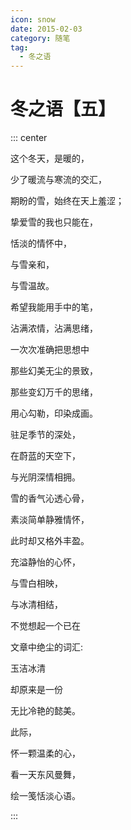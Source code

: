 ```yaml
---
icon: snow
date: 2015-02-03
category: 随笔
tag:
  - 冬之语
---
```


# 冬之语【五】

::: center

这个冬天，是暖的，

少了暖流与寒流的交汇，

期盼的雪，始终在天上羞涩；

挚爱雪的我也只能在，

恬淡的情怀中，

与雪亲和，

与雪温故。

希望我能用手中的笔，

沾满浓情，沾满思绪，

一次次准确把思想中

那些幻美无尘的景致，

那些变幻万千的思绪，

用心勾勒，印染成画。

驻足季节的深处，

在蔚蓝的天空下，

与光阴深情相拥。

雪的香气沁透心骨，

素淡简单静雅情怀，

此时却又格外丰盈。

充溢静怡的心怀，

与雪白相映，

与冰清相结，

不觉想起一个已在

文章中绝尘的词汇:

玉洁冰清

却原来是一份

无比冷艳的懿美。

此际，

怀一颗温柔的心，

看一天东风曼舞，

绘一笺恬淡心语。

:::
